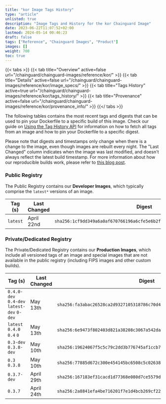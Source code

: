 ```yaml
---
title: "kor Image Tags History"
type: "article"
unlisted: true
description: "Image Tags and History for the kor Chainguard Image"
date: 2023-06-22T11:07:52+02:00
lastmod: 2024-05-14 00:46:23
draft: false
tags: ["Reference", "Chainguard Images", "Product"]
images: []
weight: 700
toc: true
---
```


{{< tabs >}}
{{< tab title="Overview" active=false url="/chainguard/chainguard-images/reference/kor/" >}}
{{< tab title="Details" active=false url="/chainguard/chainguard-images/reference/kor/image_specs/" >}}
{{< tab title="Tags History" active=true url="/chainguard/chainguard-images/reference/kor/tags_history/" >}}
{{< tab title="Provenance" active=false url="/chainguard/chainguard-images/reference/kor/provenance_info/" >}}
{{</ tabs >}}

The following tables contains the most recent tags and digests that can be used to pin your Dockerfile to a specific build of this image. Check our guide on [Using the Tag History API](/chainguard/chainguard-images/using-the-tag-history-api/) for information on how to fetch all tags from an image and how to pin your Dockerfile to a specific digest.

Please note that digests and timestamps only change when there is a change to the image, even though images are rebuilt every night. The "Last Changed" column indicates when the image was last modified, and doesn't always reflect the latest build timestamp. For more information about how our reproducible builds work, please refer to [this blog post](https://www.chainguard.dev/unchained/reproducing-chainguards-reproducible-image-builds).

### Public Registry
The Public Registry contains our **Developer Images**, which typically comprise the `latest*` versions of an image.

| Tag (s)   | Last Changed | Digest                                                                    |
|-----------|--------------|---------------------------------------------------------------------------|
|  `latest` | April 22nd   | `sha256:1cf9dd349a6a0af670766196a6cfe5e6b2f2cf8e46751f0320932e73b419ee48` |


### Private/Dedicated Registry
The Private/Dedicated Registry contains our **Production Images**, which include all versioned tags of an image and special images that are not available in the public registry (including FIPS images and other custom builds).

| Tag (s)                                     | Last Changed | Digest                                                                    |
|---------------------------------------------|--------------|---------------------------------------------------------------------------|
|  `0.4.0-dev` `0.4-dev` `latest-dev` `0-dev` | May 13th     | `sha256:fa3abac26528ca2d9327105318786c70d41d82dd6e7c3bb78c91b2b64b38c368` |
|  `latest` `0.4.0` `0.4` `0`                 | May 13th     | `sha256:6e9473f802403d821a38208c3067a542daca42de0bb9cff44d27431841372a71` |
|  `0.3-dev` `0.3.8-dev`                      | May 10th     | `sha256:19624067f5c5c79c2dd3b776745af1ccb77d1e8bf3b8b69fcd375282324eb1a2` |
|  `0.3` `0.3.8`                              | May 10th     | `sha256:77885d672c300e454145bc6508c5c02638bc17cf667aeaef189e2f05d0486ecc` |
|  `0.3.7-dev`                                | April 29th   | `sha256:167183ef31cacd1d77368e080d7ce5579dc5ef75d48ffd3005b746d3821f909c` |
|  `0.3.7`                                    | April 24th   | `sha256:2a8841efa4be716201f7e1d4bcb269cf2292acb48edc61481a65008eafc7940e` |

